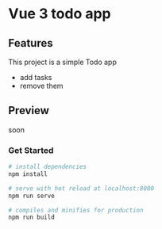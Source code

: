 # Vue 3 todo app

## Features
This project is a simple Todo app
* add tasks
* remove them 

## Preview
soon 

### Get Started
``` bash
# install dependencies
npm install

# serve with hot reload at localhost:8080
npm run serve

# compiles and minifies for production
npm run build
```
